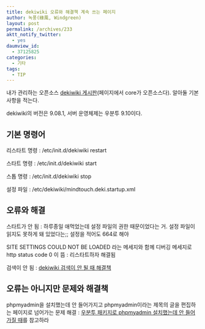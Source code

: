 ```yaml
---
title: dekiwiki 오류와 해결책 계속 쓰는 페이지
author: 녹풍(綠風, Windgreen)
layout: post
permalink: /archives/233
aktt_notify_twitter:
  - yes
daumview_id:
  - 37125825
categories:
  - 기타
tags:
  - TIP
---
```

내가 관리하는 오픈소스 <a href="http://www.mindtouch.com/products/download" target="_blank">dekiwiki 게시판</a>(페이지에서 core가 오픈소스다). 알아둘 기본 사항을 적는다.

dekiwiki의 버전은 9.08.1, 서버 운영체제는 우분투 9.10이다.

## 기본 명령어

리스타트 명령 : /etc/init.d/dekiwiki restart

스타트 명령 : /etc/init.d/dekiwiki start

스톱 명령 : /etc/init.d/dekiwiki stop

설정 파일 : /etc/dekiwiki/mindtouch.deki.startup.xml

## 오류와 해결

스타트가 안 됨 : 하루종일 애먹었는데 설정 파일의 권한 때문이었다는 거. 설정 파일이 읽지도 못하게 돼 있었다는;; 설정을 적어도 664로 해야

SITE SETTINGS COULD NOT BE LOADED 라는 메세지와 함께 디버깅 메세지로 http status code 0 이 뜸 : 리스타트하자 해결됨

검색이 안 됨 : [dekiwiki 검색이 안 될 때 해결책][1]

## 오류는 아니지만 문제와 해결책

phpmyadmin을 설치했는데 안 들어가지고 phpmyadmin이라는 제목의 글을 편집하는 페이지로 넘어가는 문제 해결 : [우분투 패키지로 phpmyadmin 설치했는데 안 들어가질 때][2]를 참고하라

 [1]: http://mytory.net/archives/1763 "dekiwiki, Sharing violation on path /var/www/dekiwiki/bin/cache/luceneindex/default-queue/data_1.bin"
 [2]: http://mytory.net/archives/1711 "우분투 패키지로 phpmyadmin 설치했는데 안 들어가질 때"